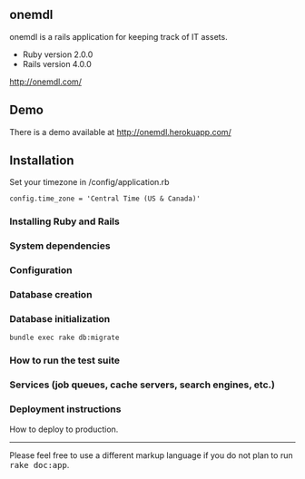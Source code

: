 ## onemdl

onemdl is a rails application for keeping track of IT assets.

* Ruby version 2.0.0
* Rails version 4.0.0

http://onemdl.com/

## Demo

There is a demo available at http://onemdl.herokuapp.com/

## Installation

Set your timezone in /config/application.rb

    config.time_zone = 'Central Time (US & Canada)'

### Installing Ruby and Rails

### System dependencies

### Configuration

### Database creation

### Database initialization

`bundle exec rake db:migrate`

### How to run the test suite

### Services (job queues, cache servers, search engines, etc.)

### Deployment instructions

How to deploy to production.

----

Please feel free to use a different markup language if you do not plan to run
<tt>rake doc:app</tt>.
